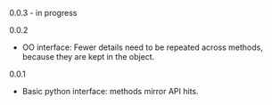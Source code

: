 0.0.3 - in progress

0.0.2
- OO interface: Fewer details need to be repeated across methods, because they are kept in the object.

0.0.1
- Basic python interface: methods mirror API hits.
